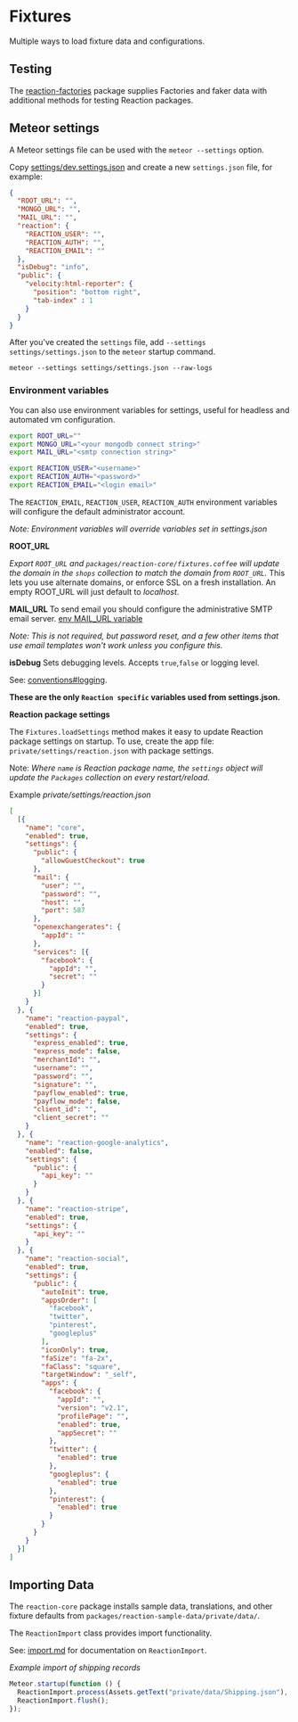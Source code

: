 # Fixtures
Multiple ways to load fixture data and configurations.

## Testing
The [reaction-factories](https://github.com/reactioncommerce/reaction-factories) package supplies Factories and faker data with additional methods for testing Reaction packages.

## Meteor settings
A Meteor settings file can be used with the `meteor --settings` option.

Copy [settings/dev.settings.json](https://github.com/reactioncommerce/reaction/blob/master/settings/dev.settings.json) and create a new `settings.json` file, for example:

```json
{
  "ROOT_URL": "",
  "MONGO_URL": "",
  "MAIL_URL": "",
  "reaction": {
    "REACTION_USER": "",
    "REACTION_AUTH": "",
    "REACTION_EMAIL": ""
  },
  "isDebug": "info",
  "public": {
    "velocity:html-reporter": {
      "position": "bottom right",
      "tab-index" : 1
    }
  }
}
```

After you've created the `settings` file, add `--settings settings/settings.json` to the `meteor` startup command.

```
meteor --settings settings/settings.json --raw-logs
```

### Environment variables
You can also use environment variables for settings, useful for headless and automated vm configuration.

```bash
export ROOT_URL=""
export MONGO_URL="<your mongodb connect string>"
export MAIL_URL="<smtp connection string>"

export REACTION_USER="<username>"
export REACTION_AUTH="<password>"
export REACTION_EMAIL="<login email>"
```

The `REACTION_EMAIL`, `REACTION_USER`, `REACTION_AUTH` environment variables will configure the default administrator account.

_Note: Environment variables will override variables set in settings.json_

**ROOT_URL**

_Export `ROOT_URL` and `packages/reaction-core/fixtures.coffee` will update the domain in the `shops` collection to match the domain from `ROOT_URL`._ This lets you use alternate domains, or enforce SSL on a fresh installation.  An empty ROOT_URL will just default to _localhost_.

**MAIL_URL** To send email you should configure the administrative SMTP email server. [env MAIL_URL variable](https://docs.meteor.com/#email_send)

_Note: This is not required, but password reset, and a few other items that use email templates won't work unless you configure this._

**isDebug** Sets debugging levels. Accepts `true`,`false` or logging level.

See: [conventions#logging](https://github.com/reactioncommerce/reaction/blob/development/docs/developer/conventions.md#logging).

**These are the only `Reaction specific` variables used from settings.json.**

**Reaction package settings**

The `Fixtures.loadSettings` method makes it easy to update Reaction package settings on startup. To use, create the app file: `private/settings/reaction.json` with package settings.

Note: _Where `name` is Reaction package name, the `settings` object will update the `Packages` collection on every restart/reload._

Example _private/settings/reaction.json_

```json
[
  [{
    "name": "core",
    "enabled": true,
    "settings": {
      "public": {
        "allowGuestCheckout": true
      },
      "mail": {
        "user": "",
        "password": "",
        "host": "",
        "port": 587
      },
      "openexchangerates": {
        "appId": ""
      },
      "services": [{
        "facebook": {
          "appId": "",
          "secret": ""
        }
      }]
    }
  }, {
    "name": "reaction-paypal",
    "enabled": true,
    "settings": {
      "express_enabled": true,
      "express_mode": false,
      "merchantId": "",
      "username": "",
      "password": "",
      "signature": "",
      "payflow_enabled": true,
      "payflow_mode": false,
      "client_id": "",
      "client_secret": ""
    }
  }, {
    "name": "reaction-google-analytics",
    "enabled": false,
    "settings": {
      "public": {
        "api_key": ""
      }
    }
  }, {
    "name": "reaction-stripe",
    "enabled": true,
    "settings": {
      "api_key": ""
    }
  }, {
    "name": "reaction-social",
    "enabled": true,
    "settings": {
      "public": {
        "autoInit": true,
        "appsOrder": [
          "facebook",
          "twitter",
          "pinterest",
          "googleplus"
        ],
        "iconOnly": true,
        "faSize": "fa-2x",
        "faClass": "square",
        "targetWindow": "_self",
        "apps": {
          "facebook": {
            "appId": "",
            "version": "v2.1",
            "profilePage": "",
            "enabled": true,
            "appSecret": ""
          },
          "twitter": {
            "enabled": true
          },
          "googleplus": {
            "enabled": true
          },
          "pinterest": {
            "enabled": true
          }
        }
      }
    }
  }]
]
```

## Importing Data
The `reaction-core` package installs sample data, translations, and other fixture defaults from `packages/reaction-sample-data/private/data/`.

The `ReactionImport` class provides import functionality.

See: [import.md](import.md) for documentation on `ReactionImport`.

_Example import of shipping records_

```javascript
Meteor.startup(function () {
  ReactionImport.process(Assets.getText("private/data/Shipping.json"), ["name"], ReactionImport.shipping);
  ReactionImport.flush();
});
```
